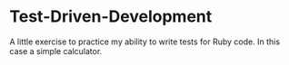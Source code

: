 # Test-Driven-Development

A little exercise to practice my ability to write tests for Ruby code. In this case a simple calculator. 
